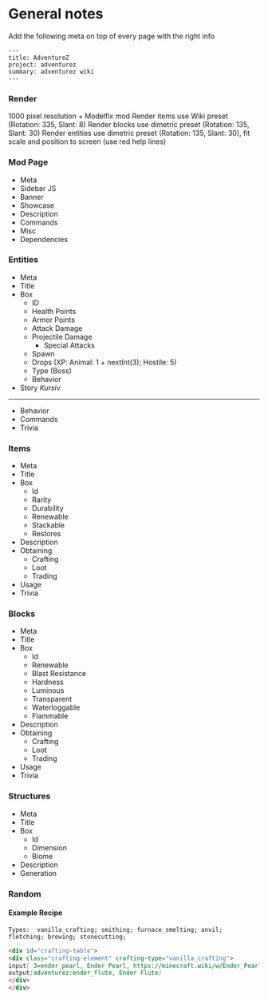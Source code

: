 # General notes

Add the following meta on top of every page with the right info
```
---
title: AdventureZ
project: adventurez
summary: adventurez wiki
---
```
### Render
1000 pixel resolution + Modelfix mod
Render items use Wiki preset (Rotation: 335, Slant: 8) 
Render blocks use dimetric preset (Rotation: 135, Slant: 30) 
Render entities use dimetric preset (Rotation: 135, Slant: 30), fit scale and position to screen (use red help lines)

### Mod Page
- Meta
- Sidebar JS
- Banner
- Showcase
- Description
- Commands
- Misc
- Dependencies

### Entities
- Meta
- Title
- Box
  - ID
  - Health Points
  - Armor Points
  - Attack Damage
  - Projectile Damage
    - Special Attacks
  - Spawn
  - Drops (XP: Animal: 1 + nextInt(3); Hostile: 5)
  - Type (Boss)
  - Behavior
- Story *Kursiv*
- ---
- Behavior
- Commands
- Trivia
  
### Items
- Meta
- Title
- Box
  - Id
  - Rarity
  - Durability
  - Renewable
  - Stackable
  - Restores
- Description
- Obtaining
  - Crafting
  - Loot
  - Trading
- Usage
- Trivia

### Blocks
- Meta
- Title
- Box
  - Id
  - Renewable
  - Blast Resistance
  - Hardness
  - Luminous
  - Transparent
  - Waterloggable
  - Flammable
- Description
- Obtaining
  - Crafting
  - Loot
  - Trading
- Usage
- Trivia

### Structures
- Meta
- Title
- Box
  - Id
  - Dimension
  - Biome
- Description
- Generation

### Random

#### Example Recipe
`Types:  vanilla_crafting; smithing; furnace_smelting; anvil; fletching; brewing; stonecutting;`
```md
<div id="crafting-table">
<div class="crafting-element" crafting-type="vanilla_crafting">
input[ 3=ender_pearl, Ender Pearl, https://minecraft.wiki/w/Ender_Pearl; 5=stick, Stick, https://minecraft.wiki/w/Stick; 7=ender_pearl, Ender Pearl, https://minecraft.wiki/w/Ender_Pearl ]
output[adventurez:ender_flute, Ender Flute]
</div>
</div>
```
